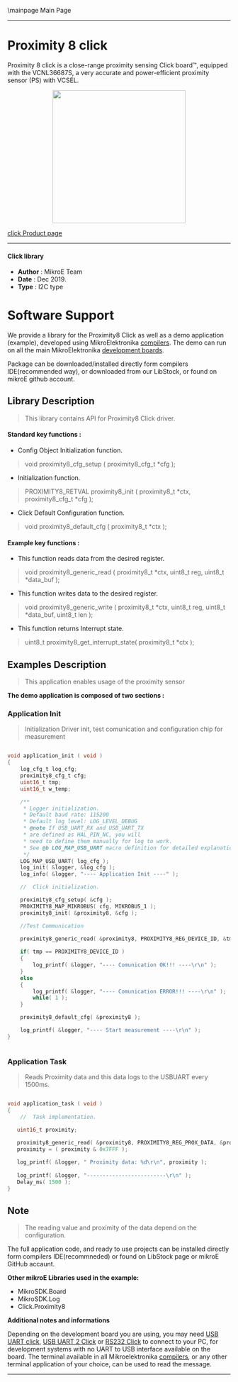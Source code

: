 \mainpage Main Page
 
 

---
# Proximity 8 click

Proximity 8 click is a close-range proximity sensing Click board™, equipped with the VCNL36687S, a very accurate and power-efficient proximity sensor (PS) with VCSEL.

<p align="center">
  <img src="https://download.mikroe.com/images/click_for_ide/proximity8_click.png" height=300px>
</p>

[click Product page](https://www.mikroe.com/proximity-8-click)

---


#### Click library 

- **Author**        : MikroE Team
- **Date**          : Dec 2019.
- **Type**          : I2C type


# Software Support

We provide a library for the Proximity8 Click 
as well as a demo application (example), developed using MikroElektronika 
[compilers](https://shop.mikroe.com/compilers). 
The demo can run on all the main MikroElektronika [development boards](https://shop.mikroe.com/development-boards).

Package can be downloaded/installed directly form compilers IDE(recommended way), or downloaded from our LibStock, or found on mikroE github account. 

## Library Description

> This library contains API for Proximity8 Click driver.

#### Standard key functions :

- Config Object Initialization function.
> void proximity8_cfg_setup ( proximity8_cfg_t *cfg ); 
 
- Initialization function.
> PROXIMITY8_RETVAL proximity8_init ( proximity8_t *ctx, proximity8_cfg_t *cfg );

- Click Default Configuration function.
> void proximity8_default_cfg ( proximity8_t *ctx );


#### Example key functions :

- This function reads data from the desired register.
> void proximity8_generic_read ( proximity8_t *ctx, uint8_t reg, uint8_t *data_buf );
 
- This function writes data to the desired register.
> void proximity8_generic_write ( proximity8_t *ctx, uint8_t reg, uint8_t *data_buf, uint8_t len );

- This function returns Interrupt state.
> uint8_t proximity8_get_interrupt_state( proximity8_t *ctx );

## Examples Description

> This application enables usage of the proximity sensor

**The demo application is composed of two sections :**

### Application Init 

> Initialization Driver init, test comunication and configuration chip for measurement
 
```c

void application_init ( void )
{
    log_cfg_t log_cfg;
    proximity8_cfg_t cfg;
    uint16_t tmp;
    uint16_t w_temp;

    /** 
     * Logger initialization.
     * Default baud rate: 115200
     * Default log level: LOG_LEVEL_DEBUG
     * @note If USB_UART_RX and USB_UART_TX 
     * are defined as HAL_PIN_NC, you will 
     * need to define them manually for log to work. 
     * See @b LOG_MAP_USB_UART macro definition for detailed explanation.
     */
    LOG_MAP_USB_UART( log_cfg );
    log_init( &logger, &log_cfg );
    log_info( &logger, "---- Application Init ----" );

    //  Click initialization.

    proximity8_cfg_setup( &cfg );
    PROXIMITY8_MAP_MIKROBUS( cfg, MIKROBUS_1 );
    proximity8_init( &proximity8, &cfg );

    //Test Communication
    
    proximity8_generic_read( &proximity8, PROXIMITY8_REG_DEVICE_ID, &tmp );

    if( tmp == PROXIMITY8_DEVICE_ID )
    {
        log_printf( &logger, "---- Comunication OK!!! ----\r\n" );
    }
    else
    {
        log_printf( &logger, "---- Comunication ERROR!!! ----\r\n" );
        while( 1 );
    }

    proximity8_default_cfg( &proximity8 );

    log_printf( &logger, "---- Start measurement ----\r\n" );
}
  
```

### Application Task

> Reads Proximity data and this data logs to the USBUART every 1500ms.

```c

void application_task ( void )
{
    //  Task implementation.

   uint16_t proximity;
   
   proximity8_generic_read( &proximity8, PROXIMITY8_REG_PROX_DATA, &proximity );
   proximity = ( proximity & 0x7FFF );

   log_printf( &logger, " Proximity data: %d\r\n", proximity );
   
   log_printf( &logger, "-------------------------\r\n" );
   Delay_ms( 1500 );
} 

```

## Note

> The reading value and proximity of the data depend on the configuration.

The full application code, and ready to use projects can be  installed directly form compilers IDE(recommneded) or found on LibStock page or mikroE GitHub accaunt.

**Other mikroE Libraries used in the example:** 

- MikroSDK.Board
- MikroSDK.Log
- Click.Proximity8

**Additional notes and informations**

Depending on the development board you are using, you may need 
[USB UART click](https://shop.mikroe.com/usb-uart-click), 
[USB UART 2 Click](https://shop.mikroe.com/usb-uart-2-click) or 
[RS232 Click](https://shop.mikroe.com/rs232-click) to connect to your PC, for 
development systems with no UART to USB interface available on the board. The 
terminal available in all Mikroelektronika 
[compilers](https://shop.mikroe.com/compilers), or any other terminal application 
of your choice, can be used to read the message.



---

